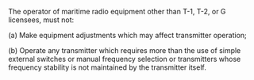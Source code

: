 The operator of maritime radio equipment other than T-1, T-2, or G licensees, must not:

(a) Make equipment adjustments which may affect transmitter operation;

(b) Operate any transmitter which requires more than the use of simple external switches or manual frequency selection or transmitters whose frequency stability is not maintained by the transmitter itself.

